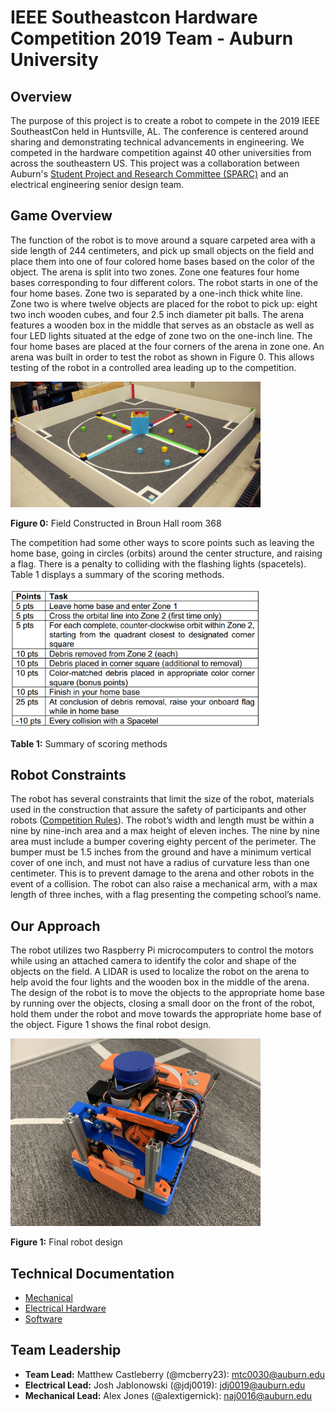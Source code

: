 # IEEE Southeastcon Hardware Competition 2019 Team - Auburn University
## Overview
The purpose of this project is to create a robot to compete in the 2019 IEEE SoutheastCon held in Huntsville, AL.  The conference is centered around sharing and demonstrating technical advancements in engineering.  We competed in the hardware competition against 40 other universities from across the southeastern US.  This project was a collaboration between Auburn's [Student Project and Research Committee (SPARC)](http://sparc.eng.auburn.edu/) and an electrical engineering senior design team.

## Game Overview
The function of the robot is to move around a square carpeted area with a side length of 244 centimeters, and pick up small objects on the field and place them into one of four colored home bases based on the color of the object. The arena is split into two zones.  Zone one features four home bases corresponding to four different colors. The robot starts in one of the four home bases.  Zone two is separated by a one-inch thick white line.  Zone two is where twelve objects are placed for the robot to pick up: eight two inch wooden cubes, and four 2.5 inch diameter pit balls. The arena features a wooden box in the middle that serves as an obstacle as well as four LED lights situated at the edge of zone two on the one-inch line.  The four home bases are placed at the four corners of the arena in zone one.  An arena was built in order to test the robot as shown in Figure 0.  This allows testing of the robot in a controlled area leading up to the competition.

<img src="Images/Field%20Testing/field.JPG" width="400px"/>

**Figure 0:** Field Constructed in Broun Hall room 368 

The competition had some other ways to score points such as leaving the home base, going in circles (orbits) around the center structure, and raising a flag.  There is a penalty to colliding with the flashing lights (spacetels).  Table 1 displays a summary of the scoring methods.  

<img src="Images/Field%20Testing/scoring.PNG"  width="400px"/>

**Table 1:** Summary of scoring methods

## Robot Constraints
The robot has several constraints that limit the size of the robot, materials used in the construction that assure the safety of participants and other robots ([Competition Rules](http://sites.ieee.org/southeastcon2019/files/2019/02/2019-SoutheastCon-HW-Rules_v1_3-1.pdf)).  The robot’s width and length must be within a nine by nine-inch area and a max height of eleven inches.  The nine by nine area must include a bumper covering eighty percent of the perimeter.  The bumper must be 1.5 inches from the ground and have a minimum vertical cover of one inch, and must not have a radius of curvature less than one centimeter.  This is to prevent damage to the arena and other robots in the event of a collision.  The robot can also raise a mechanical arm, with a max length of three inches, with a flag presenting the competing school’s name.

## Our Approach
The robot utilizes two Raspberry Pi microcomputers to control the motors while using an attached camera to identify the color and shape of the objects on the field.  A LIDAR is used to localize the robot on the arena to help avoid the four lights and the wooden box in the middle of the arena.  The design of the robot is to move the objects to the appropriate home base by running over the objects, closing a small door on the front of the robot, hold them under the robot and move towards the appropriate home base of the object.  Figure 1 shows the final robot design.

<img src="Images/Mechanical%20Development/final-bot.jpg"  width="400px"/>

**Figure 1:** Final robot design


## Technical Documentation
* [Mechanical](https://github.com/SPARC-Auburn/IEEE-SoutheastCon-2019/tree/master/Mechanical-Hardware)
* [Electrical Hardware](https://github.com/SPARC-Auburn/IEEE-SoutheastCon-2019/tree/master/Electrical-Hardware)
* [Software](https://github.com/SPARC-Auburn/IEEE-SoutheastCon-2019-Software)

## Team Leadership
* **Team Lead:** Matthew Castleberry (@mcberry23): mtc0030@auburn.edu  
* **Electrical Lead:** Josh Jablonowski (@jdj0019): jdj0019@auburn.edu  
* **Mechanical Lead:** Alex Jones (@alextigernick): naj0016@auburn.edu
